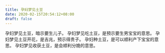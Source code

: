 ```yaml
---
title: 孕妇梦见土豆
date: 2020-02-15T20:54:12+08:00
draft: false
---
```


孕妇梦见土豆，暗示要生儿子。
孕妇梦见吃土豆，是预示要生男宝宝的意思。
孕妇梦见土豆开花，是吉兆，预示得贵子。
孕妇种土豆，是可以顺利产下宝宝的意思。
孕妇梦见收获土豆，是会顺利分娩的意思。